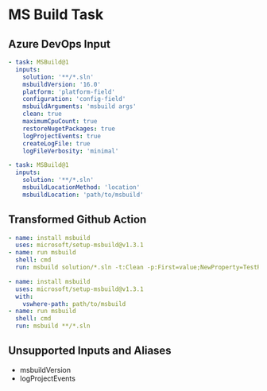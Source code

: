 # MS Build Task

## Azure DevOps Input

```yaml
- task: MSBuild@1
  inputs:
    solution: '**/*.sln'
    msbuildVersion: '16.0'
    platform: 'platform-field'
    configuration: 'config-field'
    msbuildArguments: 'msbuild args'
    clean: true
    maximumCpuCount: true
    restoreNugetPackages: true
    logProjectEvents: true
    createLogFile: true
    logFileVerbosity: 'minimal'

- task: MSBuild@1
  inputs:
    solution: '**/*.sln'
    msbuildLocationMethod: 'location'
    msbuildLocation: 'path/to/msbuild'
```

## Transformed Github Action

```yaml
- name: install msbuild
  uses: microsoft/setup-msbuild@v1.3.1
- name: run msbuild
  shell: cmd
  run: msbuild solution/*.sln -t:Clean -p:First=value;NewProperty=TestResult;Configuration=Release;Platform="x86";RestorePackagesConfig=true -maxCpuCount -v:minimal -fileLogger

- name: install msbuild
  uses: microsoft/setup-msbuild@v1.3.1
  with:
    vswhere-path: path/to/msbuild
- name: run msbuild
  shell: cmd
  run: msbuild **/*.sln
```

## Unsupported Inputs and Aliases

- msbuildVersion
- logProjectEvents
